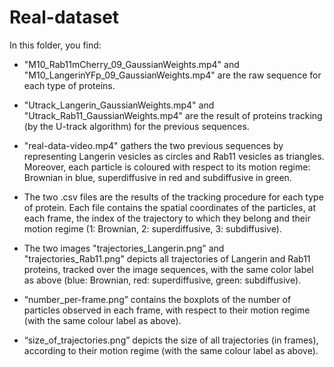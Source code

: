 # Real-dataset

In this folder, you find:

- "M10_Rab11mCherry_09_GaussianWeights.mp4" and "M10_LangerinYFp_09_GaussianWeights.mp4" are the raw sequence for each type of proteins.

- "Utrack_Langerin_GaussianWeights.mp4" and "Utrack_Rab11_GaussianWeights.mp4" are the result of proteins tracking (by the U-track algorithm) for the previous sequences.

- "real-data-video.mp4" gathers the two previous sequences by representing  Langerin vesicles as circles and Rab11 vesicles as triangles. Moreover, each particle is coloured with respect to its motion regime: Brownian in blue, superdiffusive in red and subdiffusive in green. 

- The two .csv files are the results of the tracking procedure for each type of protein. Each file contains the spatial coordinates of the particles, at each frame, the index of the trajectory to which they belong and their motion regime (1: Brownian, 2: superdiffusive, 3: subdiffusive).

- The two images "trajectories_Langerin.png" and "trajectories_Rab11.png" depicts all trajectories of Langerin and  Rab11 proteins, tracked over the image sequences, with the same color label as above (blue: Brownian, red: superdiffusive, green: subdiffusive).  

- “number_per-frame.png” contains the boxplots of the number of particles observed in each frame, with respect to their motion regime (with the same colour label as above). 

- “size_of_trajectories.png” depicts the size of all trajectories (in frames), according to their motion regime (with the same colour label as above). 
